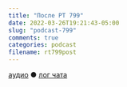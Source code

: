 ```yaml
---
title: "После РТ 799"
date: 2022-03-26T19:21:43-05:00
slug: "podcast-799"
comments: true
categories: podcast
filename: rt799post
---
```


[аудио](http://cdn.radio-t.com/rt799post.mp3) ● [лог чата](http://chat.radio-t.com/logs/radio-t-799.html)
<audio src="http://cdn.radio-t.com/rt799post.mp3" preload="none"></audio>
